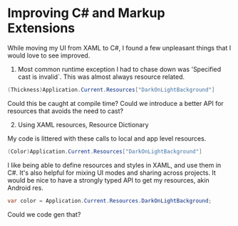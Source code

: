 # Improving C# and Markup Extensions

While moving my UI from XAML to C#, I found a few unpleasant things that I would love to see improved.

1. Most common runtime exception I had to chase down was 'Specified cast is invalid`. This was almost always resource related.

```csharp
(Thickness)Application.Current.Resources["DarkOnLightBackground"]
```

Could this be caught at compile time? Could we introduce a better API for resources that avoids the need to cast?

2. Using XAML resources, Resource Dictionary

My code is littered with these calls to local and app level resources.

```csharp
(Color)Application.Current.Resources["DarkOnLightBackground"]
```

I like being able to define resources and styles in XAML, and use them in C#. It's also helpful for mixing UI modes and sharing across projects. It would be nice to have a strongly typed API to get my resources, akin Android res.

```csharp
var color = Application.Current.Resources.DarkOnLightBackground;
```

Could we code gen that?